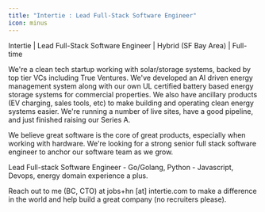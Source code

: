 ```yaml
---
title: "Intertie : Lead Full-Stack Software Engineer"
icon: minus
---
```

Intertie | Lead Full-Stack Software Engineer | Hybrid (SF Bay Area) | Full-time

We&#x27;re a clean tech startup working with solar&#x2F;storage systems, backed by top tier VCs including True Ventures. We&#x27;ve developed an AI driven energy management system along with our own UL certified battery based energy storage systems for commercial properties. We also have ancillary products (EV charging, sales tools, etc) to make building and operating clean energy systems easier. We&#x27;re running a number of live sites, have a good pipeline, and just finished raising our Series A.

We believe great software is the core of great products, especially when working with hardware. We&#x27;re looking for a strong senior full stack software engineer to anchor our software team as we grow.

Lead Full-stack Software Engineer - Go&#x2F;Golang, Python - Javascript, Devops, energy domain experience a plus.

Reach out to me (BC, CTO) at jobs+hn [at] intertie.com to make a difference in the world and help build a great company (no recruiters please).
